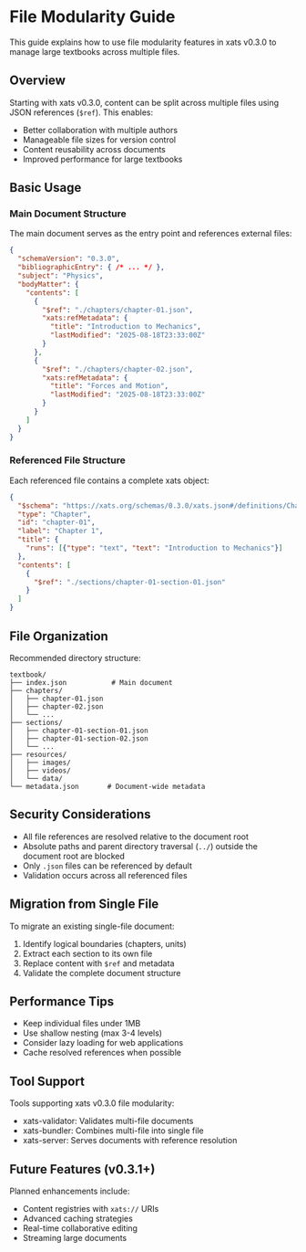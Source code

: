 # File Modularity Guide

This guide explains how to use file modularity features in xats v0.3.0 to manage large textbooks across multiple files.

## Overview

Starting with xats v0.3.0, content can be split across multiple files using JSON references (`$ref`). This enables:

- Better collaboration with multiple authors
- Manageable file sizes for version control
- Content reusability across documents
- Improved performance for large textbooks

## Basic Usage

### Main Document Structure

The main document serves as the entry point and references external files:

```json
{
  "schemaVersion": "0.3.0",
  "bibliographicEntry": { /* ... */ },
  "subject": "Physics",
  "bodyMatter": {
    "contents": [
      {
        "$ref": "./chapters/chapter-01.json",
        "xats:refMetadata": {
          "title": "Introduction to Mechanics",
          "lastModified": "2025-08-18T23:33:00Z"
        }
      },
      {
        "$ref": "./chapters/chapter-02.json",
        "xats:refMetadata": {
          "title": "Forces and Motion",
          "lastModified": "2025-08-18T23:33:00Z"
        }
      }
    ]
  }
}
```

### Referenced File Structure

Each referenced file contains a complete xats object:

```json
{
  "$schema": "https://xats.org/schemas/0.3.0/xats.json#/definitions/Chapter",
  "type": "Chapter",
  "id": "chapter-01",
  "label": "Chapter 1",
  "title": {
    "runs": [{"type": "text", "text": "Introduction to Mechanics"}]
  },
  "contents": [
    {
      "$ref": "./sections/chapter-01-section-01.json"
    }
  ]
}
```

## File Organization

Recommended directory structure:

```
textbook/
├── index.json           # Main document
├── chapters/
│   ├── chapter-01.json
│   ├── chapter-02.json
│   └── ...
├── sections/
│   ├── chapter-01-section-01.json
│   ├── chapter-01-section-02.json
│   └── ...
├── resources/
│   ├── images/
│   ├── videos/
│   └── data/
└── metadata.json       # Document-wide metadata
```

## Security Considerations

- All file references are resolved relative to the document root
- Absolute paths and parent directory traversal (`../`) outside the document root are blocked
- Only `.json` files can be referenced by default
- Validation occurs across all referenced files

## Migration from Single File

To migrate an existing single-file document:

1. Identify logical boundaries (chapters, units)
2. Extract each section to its own file
3. Replace content with `$ref` and metadata
4. Validate the complete document structure

## Performance Tips

- Keep individual files under 1MB
- Use shallow nesting (max 3-4 levels)
- Consider lazy loading for web applications
- Cache resolved references when possible

## Tool Support

Tools supporting xats v0.3.0 file modularity:

- xats-validator: Validates multi-file documents
- xats-bundler: Combines multi-file into single file
- xats-server: Serves documents with reference resolution

## Future Features (v0.3.1+)

Planned enhancements include:

- Content registries with `xats://` URIs
- Advanced caching strategies
- Real-time collaborative editing
- Streaming large documents